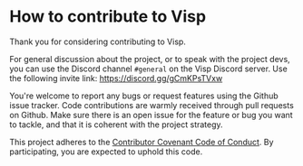 # How to contribute to Visp

Thank you for considering contributing to Visp.

For general discussion about the project, or to speak with the project devs,
you can use the Discord channel `#general` on the Visp Discord server. Use the
following invite link: https://discord.gg/gCmKPsTVxw

You're welcome to report any bugs or request features using the Github issue
tracker. Code contributions are warmly received through pull requests on
Github. Make sure there is an open issue for the feature or bug you want to
tackle, and that it is coherent with the project strategy.

This project adheres to the
[Contributor Covenant Code of Conduct](code_of_conduct.md).
By participating, you are expected to uphold this code.
